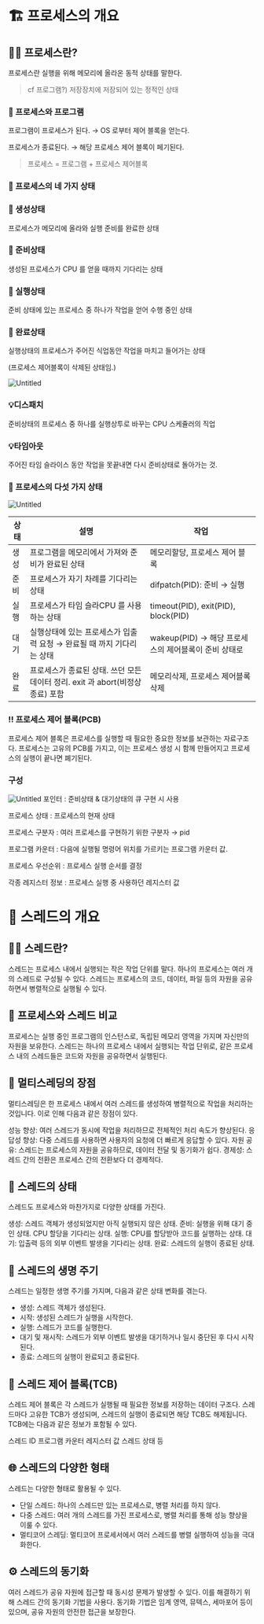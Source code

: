# 🏗️ 프로세스의 개요

## 👷‍♂️ 프로세스란?

프로세스란 실행을 위해 메모리에 올라온 동적 상태를 말한다.

> cf 프로그램?) 저장장치에 저장되어 있는 정적인 상태

### 🐸 프로세스와 프로그램

프로그램이 프로세스가 된다. → OS 로부터 제어 블록을 얻는다.

프로세스가 종료된다. → 해당 프로세스 제어 블록이 페기된다.

> 프로세스 = 프로그램 + 프로세스 제어블록

### 🌱 프로세스의 네 가지 상태

### 👀 생성상태

프로세스가 메모리에 올라와 실행 준비를 완료한 상태

### 👀 준비상태

생성된 프로세스가 CPU 를 얻을 때까지 기다리는 상태

### 👀 실행상태

준비 상태에 있는 프로세스 중 하나가 작업을 얻어 수행 중인 상태

### 👀 완료상태

실행상태의 프로세스가 주어진 식업동안 작업을 마치고 들어가는 상태

(프로세스 제어블록이 삭제된 상태임.)

![Untitled](https://s3-us-west-2.amazonaws.com/secure.notion-static.com/6a1863c1-6067-491d-b056-ca1f304c776f/Untitled.png)

### 💡디스패치

준비상태의 프로세스 중 하나를 실행상투로 바꾸는 CPU 스케쥴러의 직업

### 💡타임아웃

주어진 타임 슬라이스 동안 작업을 못끝내면 다시 준비상태로 돌아가는 것.

### 🌳 프로세스의 다섯 가지 상태

![Untitled](https://s3-us-west-2.amazonaws.com/secure.notion-static.com/024d2b5c-af56-4b40-afeb-207edba41c9a/Untitled.png)

| 상태 | 설명                                                                          | 작업                                                 |
| ---- | ----------------------------------------------------------------------------- | ---------------------------------------------------- |
| 생성 | 프로그램을 메모리에서 가져와 준비가 완료된 상태                               | 메모리할당, 프로세스 제어 블록                       |
| 준비 | 프로세스가 자기 차례를 기다리는 상태                                          | difpatch(PID): 준비 → 실행                           |
| 실행 | 프로세스가 타임 슬라CPU 를 사용하는 상태                                      | timeout(PID), exit(PID), block(PID)                  |
| 대기 | 실행상태에 있는 프로세스가 입출력 요청 → 완료될 때 까지 기다리는 상태         | wakeup(PID) → 해당 프로세스의 제어블록이 준비 상태로 |
| 완료 | 프로세스가 종료된 상태. 쓰던 모든 데이터 정리. exit 과 abort(비정상종료) 포함 | 메모리삭제, 프로세스 제어블록 삭제                   |

### ‼️ 프로세스 제어 블록(PCB)

프로세스 제어 블록은 프로세스를 실행할 때 필요한 중요한 정보를 보관하는 자료구조다. 프로세스는 고유의 PCB를 가지고, 이는 프로세스 생성 시 함께 만들어지고 프로세스의 실행이 끝나면 폐기된다.

### 구성

![Untitled](https://s3-us-west-2.amazonaws.com/secure.notion-static.com/5e7f982f-84a0-416e-b01b-4daf5d085250/Untitled.png)
포인터 : 준비상태 & 대기상태의 큐 구현 시 사용

프로세스 상태 : 프로세스의 현재 상태

프로세스 구분자 : 여러 프로세스를 구현하기 위한 구분자 → pid

프로그램 카운터 : 다음에 실행될 명령어 위치를 가르키는 프로그램 카운터 값.

프로세스 우선순위 : 프로세스 실행 순서를 결정

각종 레지스터 정보 : 프로세스 실행 중 사용하던 레지스터 값

# 🧵 스레드의 개요

## 👷‍♂️ 스레드란?

스레드는 프로세스 내에서 실행되는 작은 작업 단위를 말다. 하나의 프로세스는 여러 개의 스레드로 구성될 수 있다. 스레드는 프로세스의 코드, 데이터, 파일 등의 자원을 공유하면서 병렬적으로 실행될 수 있다.

## 🐣 프로세스와 스레드 비교

프로세스는 실행 중인 프로그램의 인스턴스로, 독립된 메모리 영역을 가지며 자신만의 자원을 보유한다. 스레드는 하나의 프로세스 내에서 실행되는 작업 단위로, 같은 프로세스 내의 스레드들은 코드와 자원을 공유하면서 실행된다.

## 🌟 멀티스레딩의 장점

멀티스레딩은 한 프로세스 내에서 여러 스레드를 생성하여 병렬적으로 작업을 처리하는 것입니다. 이로 인해 다음과 같은 장점이 있다.

성능 향상: 여러 스레드가 동시에 작업을 처리하므로 전체적인 처리 속도가 향상된다.
응답성 향상: 다중 스레드를 사용하면 사용자의 요청에 더 빠르게 응답할 수 있다.
자원 공유: 스레드는 프로세스의 자원을 공유하므로, 데이터 전달 및 동기화가 쉽다.
경제성: 스레드 간의 전환은 프로세스 간의 전환보다 더 경제적다.

## 🚥 스레드의 상태

스레드도 프로세스와 마찬가지로 다양한 상태를 가진다.

생성: 스레드 객체가 생성되었지만 아직 실행되지 않은 상태.
준비: 실행을 위해 대기 중인 상태. CPU 할당을 기다리는 상태.
실행: CPU를 할당받아 코드를 실행하는 상태.
대기: 입출력 등의 외부 이벤트 발생을 기다리는 상태.
완료: 스레드의 실행이 종료된 상태.

## 🔄 스레드의 생명 주기

스레드는 일정한 생명 주기를 가지며, 다음과 같은 상태 변화를 겪는다.

- 생성: 스레드 객체가 생성된다.
- 시작: 생성된 스레드가 실행을 시작한다.
- 실행: 스레드가 코드를 실행한다.
- 대기 및 재시작: 스레드가 외부 이벤트 발생을 대기하거나 일시 중단된 후 다시 시작된다.
- 종료: 스레드의 실행이 완료되고 종료된다.

## 🔗 스레드 제어 블록(TCB)

스레드 제어 블록은 각 스레드가 실행될 때 필요한 정보를 저장하는 데이터 구조다. 스레드마다 고유한 TCB가 생성되며, 스레드의 실행이 종료되면 해당 TCB도 해제됩니다. TCB에는 다음과 같은 정보가 포함될 수 있다.

스레드 ID
프로그램 카운터
레지스터 값
스레드 상태 등

## 🌐 스레드의 다양한 형태

스레드는 다양한 형태로 활용될 수 있다.

- 단일 스레드: 하나의 스레드만 있는 프로세스로, 병렬 처리를 하지 않다.
- 다중 스레드: 여러 개의 스레드를 가진 프로세스로, 병렬 처리를 통해 성능 향상을 이룰 수 있다.
- 멀티코어 스레딩: 멀티코어 프로세서에서 여러 스레드를 병렬 실행하여 성능을 극대화한다.

## ⚙️ 스레드의 동기화

여러 스레드가 공유 자원에 접근할 때 동시성 문제가 발생할 수 있다. 이를 해결하기 위해 스레드 간의 동기화 기법을 사용다. 동기화 기법은 임계 영역, 뮤텍스, 세마포어 등이 있으며, 공유 자원의 안전한 접근을 보장한다.
